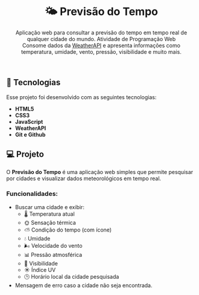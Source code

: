 <h1 align="center"> 🌤️ Previsão do Tempo </h1>

<p align="center">
Aplicação web para consultar a previsão do tempo em tempo real de qualquer cidade do mundo. Atividade de Programação Web <br/>
Consome dados da <a href="https://www.weatherapi.com/" target="_blank">WeatherAPI</a> e apresenta informações como temperatura, umidade, vento, pressão, visibilidade e muito mais.
</p>
<br>

## 🚀 Tecnologias

Esse projeto foi desenvolvido com as seguintes tecnologias:

- **HTML5**  
- **CSS3**  
- **JavaScript**  
- **WeatherAPI**  
- **Git e Github**  

## 💻 Projeto

O **Previsão do Tempo** é uma aplicação web simples que permite pesquisar por cidades e visualizar dados meteorológicos em tempo real.  

### Funcionalidades:
- Buscar uma cidade e exibir:
  - 🌡️ Temperatura atual  
  - 🌞 Sensação térmica  
  - ⛅ Condição do tempo (com ícone)  
  - 💧 Umidade  
  - 🌬️ Velocidade do vento  
  - 📊 Pressão atmosférica  
  - 👀 Visibilidade  
  - ☀️ Índice UV  
  - 🕒 Horário local da cidade pesquisada  
- Mensagem de erro caso a cidade não seja encontrada.  

